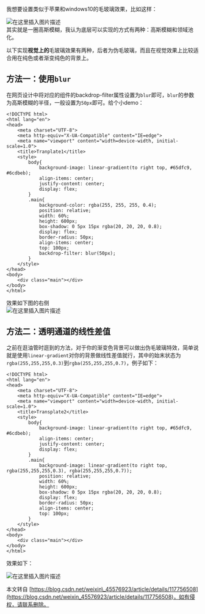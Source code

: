  

我想要设置类似于苹果和windows10的毛玻璃效果，比如这样：

![在这里插入图片描述](https://i-blog.csdnimg.cn/blog_migrate/79b11204420cafd8860ac99f1c655506.png)  
其实就是一圈高斯模糊，我认为底层可以实现的方式有两种：高斯模糊和领域池化。

以下实现**视觉上的**毛玻璃效果有两种，后者为伪毛玻璃，而且在视觉效果上比较适合用在纯色或者渐变纯色的背景上。

[](https://blog.csdn.net/weixin_45576923/article/details/117756508)方法一：使用`blur`
-------------------------------------------------------------------------------

在网页设计中将对应的组件的backdrop-filter属性设置为`blur`即可，`blur`的参数为高斯模糊的半径，一般设置为`50px`即可。给个小demo：

```
<!DOCTYPE html>
<html lang="en">
<head>
    <meta charset="UTF-8">
    <meta http-equiv="X-UA-Compatible" content="IE=edge">
    <meta name="viewport" content="width=device-width, initial-scale=1.0">
    <title>Tranplate1</title>
    <style>
        body{
            background-image: linear-gradient(to right top, #65dfc9, #6cdbeb);
            align-items: center;
            justify-content: center;
            display: flex;
        }
        .main{
            background-color: rgba(255, 255, 255, 0.4);
            position: relative;
            width: 60%;
            height: 600px;
            box-shadow: 0 5px 15px rgba(20, 20, 20, 0.8);
            display: flex;
            border-radius: 50px;
            align-items: center;
            top: 100px;
            backdrop-filter: blur(50px);
        }
    </style>
</head>
<body>
    <div class="main"></div>
</body>
</html>

```

效果如下图的右侧  
![在这里插入图片描述](https://i-blog.csdnimg.cn/blog_migrate/0a2a1e36bcc658c1bf6cd90ca45d842c.png)

[](https://blog.csdn.net/weixin_45576923/article/details/117756508)方法二：透明通道的线性差值
--------------------------------------------------------------------------------

之前在逛油管时逛到的方法，对于你的渐变色背景可以做出伪毛玻璃特效，简单说就是使用`linear-gradient`对你的背景做线性差值就行，其中的始末状态为`rgba(255,255,255,0.3)`到`rgba(255,255,255,0.7)`，例子如下：

```
<!DOCTYPE html>
<html lang="en">
<head>
    <meta charset="UTF-8">
    <meta http-equiv="X-UA-Compatible" content="IE=edge">
    <meta name="viewport" content="width=device-width, initial-scale=1.0">
    <title>Transplate2</title>
    <style>
        body{
            background-image: linear-gradient(to right top, #65dfc9, #6cdbeb);
            align-items: center;
            justify-content: center;
            display: flex;
        }
        .main{
            background-image: linear-gradient(to right top, rgba(255,255,255,0.3), rgba(255,255,255,0.7));
            position: relative;
            width: 60%;
            height: 600px;
            box-shadow: 0 5px 15px rgba(20, 20, 20, 0.8);
            display: flex;
            border-radius: 50px;
            align-items: center;
            top: 100px;
        }
    </style>
</head>
<body>
    <div class="main"></div>
</body>
</html>

```

效果如下：

![在这里插入图片描述](https://i-blog.csdnimg.cn/blog_migrate/d8186accffd6bd64ed1b7714e140a3ec.png)

 

  

本文转自 [https://blog.csdn.net/weixin\_45576923/article/details/117756508](https://blog.csdn.net/weixin_45576923/article/details/117756508)，如有侵权，请联系删除。